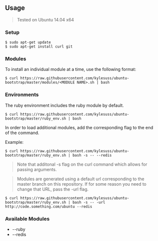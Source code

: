## Usage

> Tested on Ubuntu 14.04 x64

### Setup

```shell
$ sudo apt-get update
$ sudo apt-get install curl git
```

### Modules

To install an individual module at a time, use the following format:

```shell
$ curl https://raw.githubusercontent.com/kylesuss/ubuntu-bootstrap/master/modules/<MODULE NAME>.sh | bash
```

### Environments

The ruby environment includes the ruby module by default.

```shell
$ curl https://raw.githubusercontent.com/kylesuss/ubuntu-bootstrap/master/ruby_env.sh | bash
```
In order to load additional modules, add the corresponding flag to the end of the command. 

Example:

```shell
$ curl https://raw.githubusercontent.com/kylesuss/ubuntu-bootstrap/master/ruby_env.sh | bash -s -- --redis
```
> Note that additonal -s flag on the curl command which allows for passing arguments.

> Modules are generated using a default url corresponding to the master branch on this repository. If for some reason you need to change that URL, pass the -url flag.

```shell
$ curl https://raw.githubusercontent.com/kylesuss/ubuntu-bootstrap/master/ruby_env.sh | bash -s -- -url http://code.something.com/ubuntu --redis
```

### Available Modules
* --ruby
* --redis